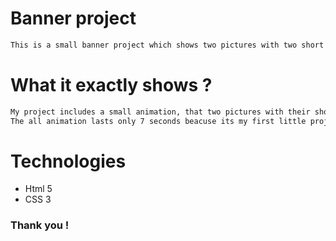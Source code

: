# Banner project

```sh
This is a small banner project which shows two pictures with two short headlines.
```

# What it exactly shows ?

```sh
My project includes a small animation, that two pictures with their short headlines display one one by one.
The all animation lasts only 7 seconds beacuse its my first little project which I pushed here for my studying.
```

# Technologies

  * Html 5
  * CSS 3


### Thank you !
